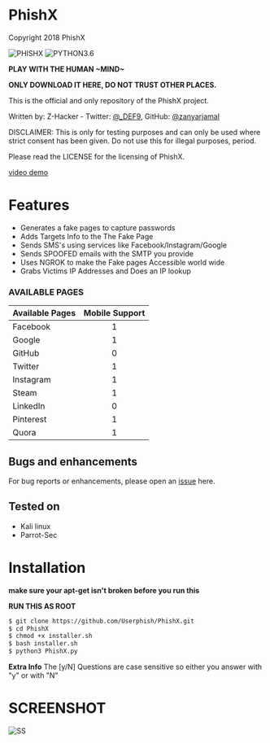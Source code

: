 # PhishX

Copyright 2018 PhishX

![PHISHX](https://img.shields.io/badge/PhishX-v1.1-violet.svg?longCache=true&style=for-the-badge) ![PYTHON3.6](https://img.shields.io/badge/Python-3.6-green.svg?longCache=true&style=for-the-badge)

**PLAY WITH THE HUMAN ~MIND~**

**ONLY DOWNLOAD IT HERE, DO NOT TRUST OTHER PLACES.**


This is the official and only repository of the PhishX project.

Written by: Z-Hacker - Twitter: [@\_DEF9](https://twitter.com/_DEF9), GitHub: [@zanyarjamal](https://github.com/zanyarjamal)

DISCLAIMER: This is only for testing purposes and can only be used where strict consent has been given. Do not use this for illegal purposes, period.

Please read the LICENSE for the licensing of PhishX. 

[video demo](https://www.youtube.com/watch?v=C_Aa1yCPHF0)


# Features

* Generates a fake pages to capture passwords
* Adds Targets Info to the The Fake Page
* Sends SMS's using services like Facebook/Instagram/Google
* Sends SPOOFED emails with the SMTP you provide
* Uses NGROK to make the Fake pages Accessible world wide
* Grabs Victims IP Addresses and Does an IP lookup




### AVAILABLE PAGES

|Available Pages|Mobile Support|
|:---|:---:|
|Facebook|1|
|Google|1|
|GitHub|0|
|Twitter|1|
|Instagram|1|
|Steam|1|
|LinkedIn|0|
|Pinterest|1|
|Quora|1|





## Bugs and enhancements

For bug reports or enhancements, please open an [issue](https://github.com/weebsec/PhishX/issues) here.



## Tested on

* Kali linux 
* Parrot-Sec 



# Installation

**make sure your apt-get isn't broken before you run this**

**RUN THIS AS ROOT**
```bash
$ git clone https://github.com/Userphish/PhishX.git
$ cd PhishX
$ chmod +x installer.sh
$ bash installer.sh
$ python3 PhishX.py
```
**Extra Info**
The [y/N] Questions are case sensitive so either you answer with "y" or with "N"
# SCREENSHOT
![SS](https://raw.githubusercontent.com/WeebSec/PhishX/master/img/Screenshot%20from%202018-09-28%2016-39-25.png)



